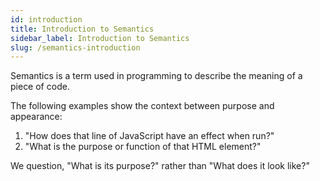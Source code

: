 ```yaml
---
id: introduction
title: Introduction to Semantics
sidebar_label: Introduction to Semantics
slug: /semantics-introduction
---
```


Semantics is a term used in programming to describe the meaning of a piece of code.

The following examples show the context between purpose and appearance:

1. "How does that line of JavaScript have an effect when run?"
2. "What is the purpose or function of that HTML element?"

We question, "What is its purpose?" rather than "What does it look like?"
